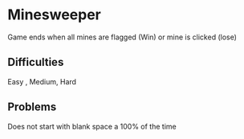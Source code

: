 # Minesweeper
Game ends when all mines are flagged (Win) or mine is clicked (lose)

## Difficulties
Easy , Medium, Hard

## Problems
Does not start with blank space a 100% of the time
